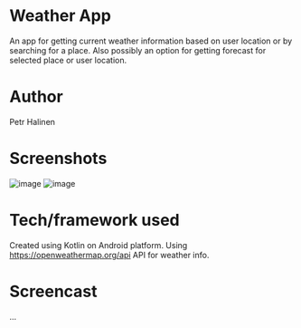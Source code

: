 # Weather App
An app for getting current weather information based on user location or by searching for a place.
Also possibly an option for getting forecast for selected place or user location.
# Author
Petr Halinen
# Screenshots
![image](https://user-images.githubusercontent.com/72746614/169654338-74b046a2-df5d-47e9-b6f7-b90dd79d45f9.png) ![image](https://user-images.githubusercontent.com/72746614/169654379-e2d6c8b2-ea6e-406f-b360-28058336b8ed.png)
# Tech/framework used
Created using Kotlin on Android platform. Using https://openweathermap.org/api API for weather info.
# Screencast
...

